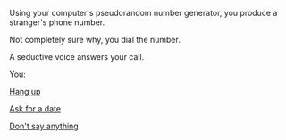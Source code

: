 Using your computer's pseudorandom number generator, you produce a stranger's phone number.

Not completely sure why, you dial the number.

A seductive voice answers your call.

You:

[Hang up](hang-up/regret.md)

[Ask for a date](ask-for-a-date/time.md)

[Don't say anything](dont-say-anything/silence.md)
